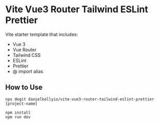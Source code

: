 # Vite Vue3 Router Tailwind ESLint Prettier

Vite starter template that includes:

* Vue 3
* Vue Router
* Tailwind CSS
* ESLint
* Prettier
* @ import alias
## How to Use

```
npx degit danielkellyio/vite-vue3-router-tailwind-eslint-prettier [project-name]
```
```
npm install
npm run dev
```
